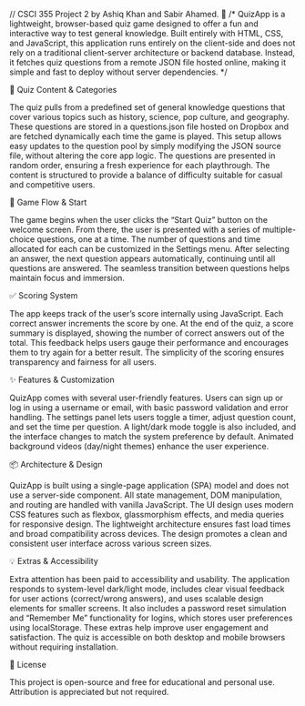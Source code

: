 // CSCI 355 Project 2 by Ashiq Khan and Sabir Ahamed. 🎯
/* QuizApp is a lightweight, browser-based quiz game designed to offer a fun and interactive way to test general knowledge. Built entirely with HTML, CSS, and JavaScript, this application runs entirely on the client-side and does not rely on a traditional client-server architecture or backend database. Instead, it fetches quiz questions from a remote JSON file hosted online, making it simple and fast to deploy without server dependencies.                                                                 */

🧠 Quiz Content & Categories

The quiz pulls from a predefined set of general knowledge questions that cover various topics such as history, science, pop culture, and geography. These questions are stored in a questions.json file hosted on Dropbox and are fetched dynamically each time the game is played. This setup allows easy updates to the question pool by simply modifying the JSON source file, without altering the core app logic. The questions are presented in random order, ensuring a fresh experience for each playthrough. The content is structured to provide a balance of difficulty suitable for casual and competitive users.

🚀 Game Flow & Start

The game begins when the user clicks the “Start Quiz” button on the welcome screen. From there, the user is presented with a series of multiple-choice questions, one at a time. The number of questions and time allocated for each can be customized in the Settings menu. After selecting an answer, the next question appears automatically, continuing until all questions are answered. The seamless transition between questions helps maintain focus and immersion.

✅ Scoring System

The app keeps track of the user’s score internally using JavaScript. Each correct answer increments the score by one. At the end of the quiz, a score summary is displayed, showing the number of correct answers out of the total. This feedback helps users gauge their performance and encourages them to try again for a better result. The simplicity of the scoring ensures transparency and fairness for all users.

✨ Features & Customization

QuizApp comes with several user-friendly features. Users can sign up or log in using a username or email, with basic password validation and error handling. The settings panel lets users toggle a timer, adjust question count, and set the time per question. A light/dark mode toggle is also included, and the interface changes to match the system preference by default. Animated background videos (day/night themes) enhance the user experience.

📦 Architecture & Design

QuizApp is built using a single-page application (SPA) model and does not use a server-side component. All state management, DOM manipulation, and routing are handled with vanilla JavaScript. The UI design uses modern CSS features such as flexbox, glassmorphism effects, and media queries for responsive design. The lightweight architecture ensures fast load times and broad compatibility across devices. The design promotes a clean and consistent user interface across various screen sizes.

💡 Extras & Accessibility

Extra attention has been paid to accessibility and usability. The application responds to system-level dark/light mode, includes clear visual feedback for user actions (correct/wrong answers), and uses scalable design elements for smaller screens. It also includes a password reset simulation and “Remember Me” functionality for logins, which stores user preferences using localStorage. These extras help improve user engagement and satisfaction. The quiz is accessible on both desktop and mobile browsers without requiring installation.

📄 License

This project is open-source and free for educational and personal use. Attribution is appreciated but not required.
